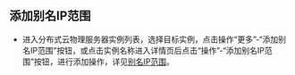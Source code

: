 ## 添加别名IP范围

- 进入分布式云物理服务器实例列表，选择目标实例，点击操作“更多”-“添加别名IP范围”按钮，或点击实例名称进入详情页后点击“操作”-“添加别名IP范围”按钮，进行添加操作，详见[别名IP范围](../../Networking/Alisas-IP.md)。<br/>
